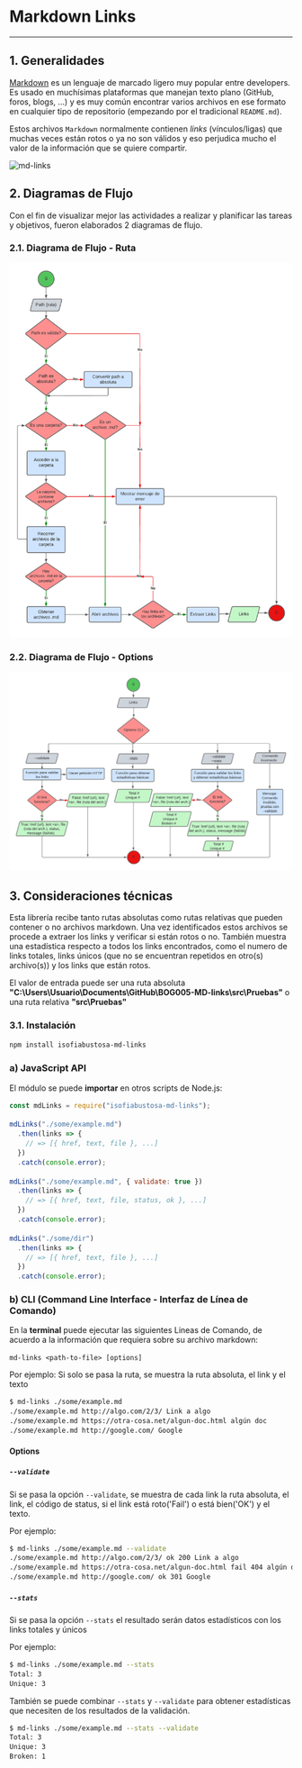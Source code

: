 # Markdown Links

***

## 1. Generalidades

[Markdown](https://es.wikipedia.org/wiki/Markdown) es un lenguaje de marcado
ligero muy popular entre developers. Es usado en muchísimas plataformas que
manejan texto plano (GitHub, foros, blogs, ...) y es muy común
encontrar varios archivos en ese formato en cualquier tipo de repositorio
(empezando por el tradicional `README.md`).

Estos archivos `Markdown` normalmente contienen _links_ (vínculos/ligas) que
muchas veces están rotos o ya no son válidos y eso perjudica mucho el valor de
la información que se quiere compartir.

![md-links](https://user-images.githubusercontent.com/110297/42118443-b7a5f1f0-7bc8-11e8-96ad-9cc5593715a6.jpg)

## 2. Diagramas de Flujo

Con el fin de visualizar mejor las actividades a realizar y planificar las tareas y objetivos, fueron elaborados 2 diagramas de flujo.

### 2.1. Diagrama de Flujo - Ruta

![Alt](/img/Diagramas%20de%20flujo-%20Ruta%202.0.png)

### 2.2. Diagrama de Flujo - Options

![Alt](/img/Diagrama%20de%20Flujo%20-%20Options%202.0.png)


## 3. Consideraciones técnicas

Esta librería recibe tanto rutas absolutas como rutas relativas que pueden contener o no archivos markdown. Una vez identificados estos archivos se procede a extraer los links y verificar si están rotos o no. También muestra una estadística respecto a todos los links encontrados, como el numero de links totales, links únicos (que no se encuentran repetidos en otro(s) archivo(s)) y los links que están rotos.

El valor de entrada puede ser una ruta absoluta **"C:\Users\Usuario\Documents\GitHub\BOG005-MD-links\src\Pruebas"** o una ruta relativa **"src\Pruebas"** 

### 3.1. Instalación

```sh
npm install isofiabustosa-md-links
```

### a) JavaScript API

El módulo se puede **importar** en otros scripts de Node.js:

```js
const mdLinks = require("isofiabustosa-md-links");

mdLinks("./some/example.md")
  .then(links => {
    // => [{ href, text, file }, ...]
  })
  .catch(console.error);

mdLinks("./some/example.md", { validate: true })
  .then(links => {
    // => [{ href, text, file, status, ok }, ...]
  })
  .catch(console.error);

mdLinks("./some/dir")
  .then(links => {
    // => [{ href, text, file }, ...]
  })
  .catch(console.error);
```

### b) CLI (Command Line Interface - Interfaz de Línea de Comando)

En la **terminal** puede ejecutar las siguientes Lineas de Comando, de acuerdo a la información que requiera sobre su archivo markdown:

`md-links <path-to-file> [options]`

Por ejemplo:
Si solo se pasa la ruta, se muestra la ruta absoluta, el link y el texto

```sh
$ md-links ./some/example.md
./some/example.md http://algo.com/2/3/ Link a algo
./some/example.md https://otra-cosa.net/algun-doc.html algún doc
./some/example.md http://google.com/ Google
```

#### Options

##### `--validate`

Si se pasa la opción `--validate`, se muestra de cada link la ruta absoluta, el link, el código de status, si el link está roto('Fail') o está bien('OK') y el texto.

Por ejemplo:

```sh
$ md-links ./some/example.md --validate
./some/example.md http://algo.com/2/3/ ok 200 Link a algo
./some/example.md https://otra-cosa.net/algun-doc.html fail 404 algún doc
./some/example.md http://google.com/ ok 301 Google
```

##### `--stats`

Si se pasa la opción `--stats` el resultado serán datos estadísticos con los links totales y únicos

Por ejemplo:

```sh
$ md-links ./some/example.md --stats
Total: 3
Unique: 3
```

También se puede combinar `--stats` y `--validate` para obtener estadísticas que
necesiten de los resultados de la validación.

```sh
$ md-links ./some/example.md --stats --validate
Total: 3
Unique: 3
Broken: 1
```

